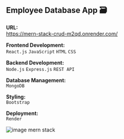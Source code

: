 ## Employee Database App 🗃️

**URL:**\
https://mern-stack-crud-m2qd.onrender.com/

**Frontend Development:**\
`React.js` `JavaScript` `HTML` `CSS`

**Backend Development:**\
`Node.js` `Express.js` `REST API`

**Database Management:**\
`MongoDB`
  
**Styling:**\
`Bootstrap`
  
**Deployment:**\
`Render`

![image mern stack](https://github.com/Basicbay/MERN-Stack-CRUD/assets/151770227/374dd1ab-04e0-498e-968e-731df3775976)

